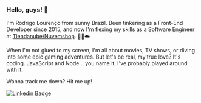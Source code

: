 ### Hello, guys! 👋

I'm Rodrigo Lourenço from sunny Brazil. Been tinkering as a Front-End Developer since 2015, and now I'm flexing my skills as a Software Engineer at [Tiendanube/Nuvemshop](https://www.nuvemshop.com.br/). 💪🏻☁️

When I'm not glued to my screen, I'm all about movies, TV shows, or diving into some epic gaming adventures. But let's be real, my true love? It's coding. JavaScript and Node... you name it, I've probably played around with it.

Wanna track me down? Hit me up!

[![Linkedin Badge](https://img.shields.io/badge/-LinkedIn-blue?style=flat-square&logo=Linkedin&logoColor=white&link=https://www.linkedin.com/in/lourenco-rodrigo)](https://www.linkedin.com/in/lourenco-rodrigo)
